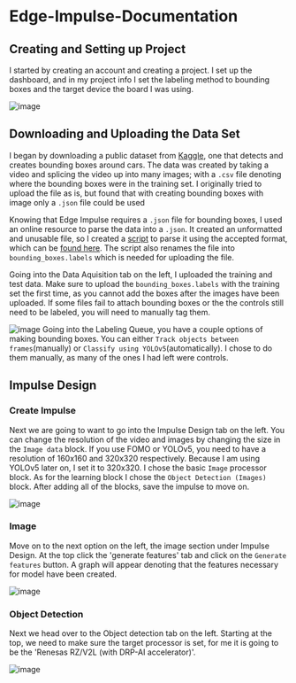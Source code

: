 # Edge-Impulse-Documentation
## Creating and Setting up Project
I started by creating an account and creating a project. I set up the dashboard, and in my project info I set the labeling method to bounding boxes and the target device the board I was using.

![image](https://user-images.githubusercontent.com/90651596/215884961-55ca2732-633d-4e6e-a1bf-bd210321fcfd.png)
## Downloading and Uploading the Data Set
I began by downloading a public dataset from [Kaggle](https://www.kaggle.com), one that detects and creates bounding boxes around cars. The data was created by taking a video and splicing the video up into many images; with a `.csv` file denoting where the bounding boxes were in the training set. I originally tried to upload the file as is, but found that with creating bounding boxes with image only a `.json` file could be used

Knowing that Edge Impulse requires a `.json` file for bounding boxes, I used an online resource to parse the data into a `.json`. It created an unformatted and unusable file, so I created a [script](https://github.com/JayJayGar/.JSON-editor) to parse it using the accepted format, which can be [found here](https://docs.edgeimpulse.com/docs/edge-impulse-cli/cli-uploader#bounding-boxes). The script also renames the file into `bounding_boxes.labels` which is needed for uploading the file.

Going into the Data Aquisition tab on the left, I uploaded the training and test data. Make sure to upload the `bounding_boxes.labels` with the training set the first time, as you cannot add the boxes after the images have been uploaded. If some files fail to attach bounding boxes or the the controls still need to be labeled, you will need to manually tag them.

![image](https://user-images.githubusercontent.com/90651596/215886727-0c3d8b09-ec15-4a1d-bdb9-3e17d639f543.png)
Going into the Labeling Queue, you have a couple options of making bounding boxes. You can either `Track objects between frames`(manually) or `Classify using YOLOv5`(automatically). I chose to do them manually, as many of the ones I had left were controls.

## Impulse Design
### Create Impulse
Next we are going to want to go into the Impulse Design tab on the left. You can change the resolution of the video and images by changing the size in the `Image data` block. If you use FOMO or YOLOv5, you need to have a resolution of 160x160 and 320x320 respectively. Because I am using YOLOv5 later on, I set it to 320x320. I chose the basic `Image` processor block. As for the learning block I chose the `Object Detection (Images)` block. After adding all of the blocks, save the impulse to move on.

![image](https://user-images.githubusercontent.com/90651596/215889140-f1c2854f-7b8d-4f60-93ac-9b40d4b32d89.png)

### Image
Move on to the next option on the left, the image section under Impulse Design. At the top click the 'generate features' tab and click on the `Generate features` button. A graph will appear denoting that the features necessary for model have been created.

![image](https://user-images.githubusercontent.com/90651596/215893317-c7ee9508-1aed-4efe-aeab-c1ce691896ba.png)

### Object Detection
Next we head over to the Object detection tab on the left. Starting at the top, we need to make sure the target processor is set, for me it is going to be the 'Renesas RZ/V2L (with DRP-AI accelerator)'.



![image](https://user-images.githubusercontent.com/90651596/215895315-71c77de6-d168-44a6-a6f8-a5dff6194dca.png)



